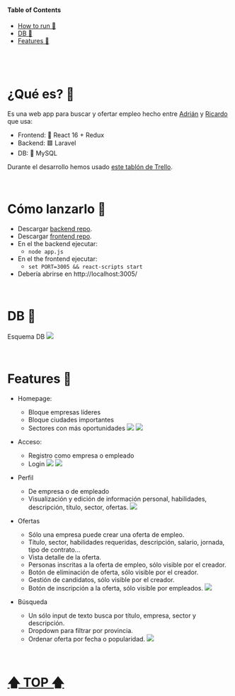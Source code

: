 
#

#### Table of Contents  

- [How to run 🚀](#How-to-run-)  
- [DB 💾](#DB-) 
- [Features 💾](#Features-) 

#



<br>

# ¿Qué es? 👀

Es una web app para buscar y ofertar empleo hecho entre [Adrián](https://github.com/Icaruk) y [Ricardo](https://github.com/ricardoasalas/) que usa:

- Frontend: 🌌 React 16 + Redux
- Backend: 🟥 Laravel
- DB: 🐬 MySQL 

Durante el desarrollo hemos usado [este tablón de Trello](https://trello.com/b/woC9Ld5F/labor).


<br>

# Cómo lanzarlo 🚀

- Descargar [backend repo](https://github.com/Icaruk/monetae-b).
- Descargar [frontend repo](https://github.com/Dave86dev/monetae-f).
- En el the backend ejecutar:
	- `node app.js`
- En el the frontend ejecutar:
	- `set PORT=3005 && react-scripts start`
- Debería abrirse en http://localhost:3005/


<br>

# DB 💾

Esquema DB
![](https://trello-attachments.s3.amazonaws.com/5e1f276fc18d582b4781c087/5e1f2b421e713d2edba92b62/f0bc934223ffd03c6188672142cd7e85/Untitled_Diagram.jpg)


<br>



# Features 📃

- Homepage:
	- Bloque empresas líderes
	- Bloque ciudades importantes
	- Sectores con más oportunidades
	![](https://i.gyazo.com/fcbf92411d12fbc26a53762d8d7bb206.jpg)
	![](https://i.gyazo.com/01343b8fe6fe27328502f4311e05f480.png)
	
- Acceso:
	- Registro como empresa o empleado
	- Login
	![](https://i.gyazo.com/5561a7f86a2291d1d9c97e2191409311.png)
	![](https://i.gyazo.com/e3e8e1ea352225630cfd826282a4b0f8.png)

- Perfil
	- De empresa o de empleado
	- Visualización y edición de información personal, habilidades, descripción, título, sector, ofertas.
	![](https://i.gyazo.com/d51f3ef33095f6a42c54cbfbd4d91eeb.png)

- Ofertas
	- Sólo una empresa puede crear una oferta de empleo.
	- Título, sector, habilidades requeridas, descripción, salario, jornada, tipo de contrato...
	- Vista detalle de la oferta.
	- Personas inscritas a la oferta de empleo, sólo visible por el creador.
	- Botón de eliminación de oferta, sólo visible por el creador.
	- Gestión de candidatos, sólo visible por el creador.
	- Botón de inscripción a la oferta, sólo visible por empleados.
	![](https://i.gyazo.com/91095499eef62575e6c0839fc3061dd9.png)

- Búsqueda
	- Un sólo input de texto busca por título, empresa, sector y descripción.
	- Dropdown para filtrar por provincia.
	- Ordenar oferta por fecha o popularidad.
	![](https://i.gyazo.com/2e74f20d78210843b613a2eb47aa640c.png)

<br>

# [🡅 TOP 🡅](#Table-of-Contents)  
